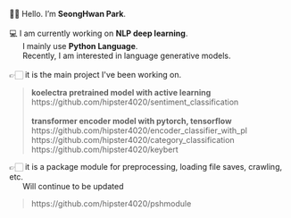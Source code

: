 👋🏻 Hello. I’m <b>SeongHwan Park</b>.<br><br>
💻 I am currently working on <b>NLP deep learning</b>.<br>
&nbsp;&nbsp;&nbsp;&nbsp;&nbsp;&nbsp;I mainly use <b>Python Language</b>.<br>
&nbsp;&nbsp;&nbsp;&nbsp;&nbsp;&nbsp;Recently, I am interested in language generative models.<br><br>
👉🏻 it is the main project I've been working on.
<blockquote>
<b>koelectra pretrained model with active learning</b><br>
https://github.com/hipster4020/sentiment_classification<br><br>
<b>transformer encoder model with pytorch, tensorflow</b><br>
https://github.com/hipster4020/encoder_classifier_with_pl<br>
https://github.com/hipster4020/category_classification<br>
https://github.com/hipster4020/keybert</blockquote>
👉🏻 it is a package module for preprocessing, loading file saves, crawling, etc.<br>
&nbsp;&nbsp;&nbsp;&nbsp;&nbsp;&nbsp;Will continue to be updated
<blockquote>https://github.com/hipster4020/pshmodule</blockquote>
